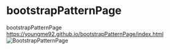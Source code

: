 # bootstrapPatternPage
 bootstrapPatternPage
https://youngme92.github.io/bootstrapPatternPage/index.html
![BootstrapPatternPage](https://user-images.githubusercontent.com/50010735/74022502-03e48a80-49e1-11ea-94ec-8d334b6a93d7.jpeg)
